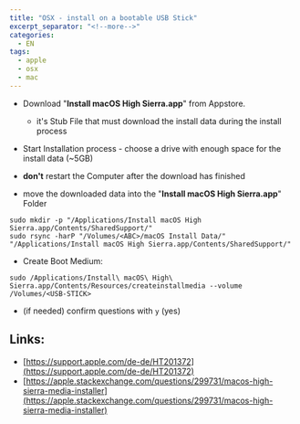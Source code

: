 ```yaml
---
title: "OSX - install on a bootable USB Stick"
excerpt_separator: "<!--more-->"
categories:
  - EN
tags:
  - apple
  - osx
  - mac
---
```



* Download "**Install macOS High Sierra.app**" from Appstore.
  * it's Stub File that must download the install data during the install process
* Start Installation process - choose a drive with enough space for the install data (~5GB)

* **don't** restart the Computer after the download has finished

* move the downloaded data into the "**Install macOS High Sierra.app**" Folder

```
sudo mkdir -p "/Applications/Install macOS High Sierra.app/Contents/SharedSupport/"
sudo rsync -harP "/Volumes/<ABC>/macOS Install Data/" "/Applications/Install macOS High Sierra.app/Contents/SharedSupport/"
```

* Create Boot Medium:

```
sudo /Applications/Install\ macOS\ High\ Sierra.app/Contents/Resources/createinstallmedia --volume /Volumes/<USB-STICK>
```

* (if needed) confirm questions with `y` (yes)

## Links:

* [https://support.apple.com/de-de/HT201372](https://support.apple.com/de-de/HT201372)
* [https://apple.stackexchange.com/questions/299731/macos-high-sierra-media-installer](https://apple.stackexchange.com/questions/299731/macos-high-sierra-media-installer)



